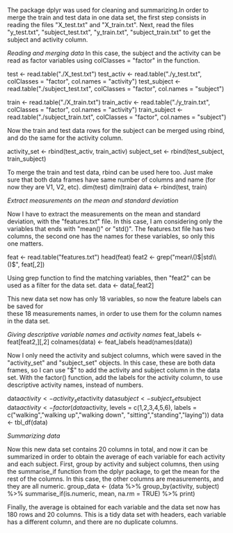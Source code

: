 The package dplyr was used for cleaning and summarizing.In order to merge the train and test data in one data set, the first step consists in reading the files "X_test.txt" and "X_train.txt". Next, read the files "y_test.txt", "subject_test.txt", "y_train.txt", "subject_train.txt" to get the subject and activity column.

*Reading and merging data*
In this case, the subject and the activity can be read as factor variables using 
colClasses = "factor" in the function.

test <- read.table("./X_test.txt")
test_activ <- read.table("./y_test.txt", colClasses = "factor", col.names = "activity")
test_subject <- read.table("./subject_test.txt", colClasses = "factor", col.names = "subject")

train <- read.table("./X_train.txt")
train_activ <- read.table("./y_train.txt",
                        colClasses = "factor", col.names = "activity")
train_subject <- read.table("./subject_train.txt",
                        colClasses = "factor", col.names = "subject")

Now the train and test data rows for the subject can be merged using rbind, and do the 
same for the activity column.

activity_set <- rbind(test_activ, train_activ)
subject_set <- rbind(test_subject, train_subject)

To merge the train and test data, rbind can be used here too. Just make sure that both
data frames have same number of columns and name (for now they are V1, V2, etc).
dim(test)
dim(train)
data <- rbind(test, train)

*Extract measurements on the mean and standard deviation*

Now I have to extract the measurements on the mean and standard deviation, with the 
"features.txt" file. In this case, I am considering only the variables that ends with 
"mean()" or "std()". The features.txt file has two columns, the second one has the names
for these variables, so only this one matters.

feat <- read.table("features.txt")
head(feat)
feat2 <- grep("mean\\()$|std\\()$", feat[,2])

Using grep function to find the matching variables, then "feat2" can be used as a filter
for the data set.
data <- data[,feat2]

This new data set now has only 18 variables, so now the feature labels can be saved for  
these 18 measurements names, in order to use them for the column names in the data set.


*Giving descriptive variable names and activity names*
feat_labels <- feat[feat2,][,2]
colnames(data) <- feat_labels
head(names(data))

Now I only need the activity and subject columns, which were saved in the "activity_set"
and "subject_set" objects. In this case, these are both data frames, so I can use "$"
to add the activity and subject column in the data set.
With the factor() function, add the labels for the activity column, to use descriptive
activity names, instead of numbers.

data$activity <- activity_set$activity
data$subject <- subject_set$subject
data$activity <- factor(data$activity, levels = c(1,2,3,4,5,6), 
                  labels =  c("walking","walking up","walking down",
                              "sitting","standing","laying"))
data <- tbl_df(data)

*Summarizing data*

Now this new data set contains 20 columns in total, and now it can be summarized in
order to obtain the average of each variable for each activity and each subject.
First, group by activity and subject columns, then using the summarise_if function from
the dplyr package, to get the mean for the rest of the columns. In this case, the other
columns are measurements, and they are all numeric.
group_data <- (data 
    %>% group_by(activity, subject) 
    %>% summarise_if(is.numeric, mean, na.rm = TRUE)
    %>% print)
    
Finally, the average is obtained for each variable and the data set now has 180 rows
and 20 columns. This is a tidy data set with headers, each variable has a different column,
and there are no duplicate columns.
